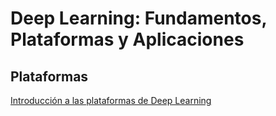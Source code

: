 # Deep Learning: Fundamentos, Plataformas y Aplicaciones
## Plataformas
[Introducción a las plataformas de Deep Learning](Introducción.ipynb)
